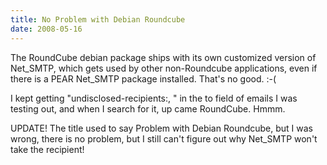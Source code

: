 ```yaml
---
title: No Problem with Debian Roundcube
date: 2008-05-16
---
```

The RoundCube debian package ships with its own customized version of Net_SMTP, which gets used by other non-Roundcube applications, even if there is a PEAR Net_SMTP package installed. That's no good. :-(

I kept getting "undisclosed-recipients:, " in the to field of emails I was testing out, and when I search for it, up came RoundCube. Hmmm.

UPDATE! The title used to say Problem with Debian Roundcube, but I was wrong, there is no problem, but I still can't figure out why Net_SMTP won't take the recipient!

